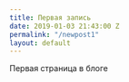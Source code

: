 ```yaml
---
title: Первая запись
date: 2019-01-03 21:43:00 Z
permalink: "/newpost1"
layout: default
---
```


Первая страница в блоге 